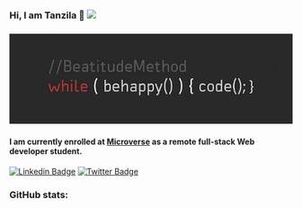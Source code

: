 ### Hi, I am Tanzila 👋 <img src="https://media.giphy.com/media/l2JHZ0dIcyFo5UQGQ/giphy.gif" width="70">

### <img src="Assets/code-wallpaper-preview.jpg">

#### I am currently enrolled at [Microverse](https://www.microverse.org/?grsf=knrm9p) as a remote full-stack Web developer student.

[![Linkedin Badge](https://img.shields.io/badge/-Ellie%20Villalejos-blue?style=flat-square&logo=Linkedin&logoColor=white&link=https://www.linkedin.com/in/ellievillalejos/)](https://www.linkedin.com/in/tanzila-abedin-331440b2/)
[![Twitter Badge](https://img.shields.io/badge/-@miss_elliev_-1ca0f1?style=flat-square&labelColor=1ca0f1&logo=twitter&logoColor=white&link=https://twitter.com/miss_elliev)](https://twitter.com/TanzilaAbedin)




### GitHub stats:


<!--
**tanzila-abedin/tanzila-abedin** is a ✨ _special_ ✨ repository because its `README.md` (this file) appears on your GitHub profile.

Here are some ideas to get you started:

- 🔭 I’m currently working on ...
- 🌱 I’m currently learning ...
- 👯 I’m looking to collaborate on ...
- 🤔 I’m looking for help with ...
- 💬 Ask me about ...
- 📫 How to reach me: ...
- 😄 Pronouns: ...
- ⚡ Fun fact: ...
-->
